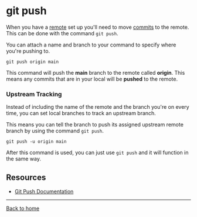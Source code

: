# git push

When you have a [remote](./REMOTE.md) set up you'll need to move [commits](./COMMIT.md) to the remote. 
This can be done with the command `git push`.

You can attach a name and branch to your command to specify where you're pushing to. 

```
git push origin main
```

This command will push the **main** branch to the remote called **origin**.
This means any commits that are in your local will be **pushed** to the remote. 


### Upstream Tracking
Instead of including the name of the remote and the branch you're on every time, you can set local branches to track an upstream branch. 

This means you can tell the branch to push its assigned upstream remote branch by using the command `git push`. 

```
git push -u origin main
```
After this command is used, you can just use `git push` and it will function in the same way. 

## Resources

- [Git Push Documentation](https://git-scm.com/docs/git-push)

---
[Back to home](../README.md)
